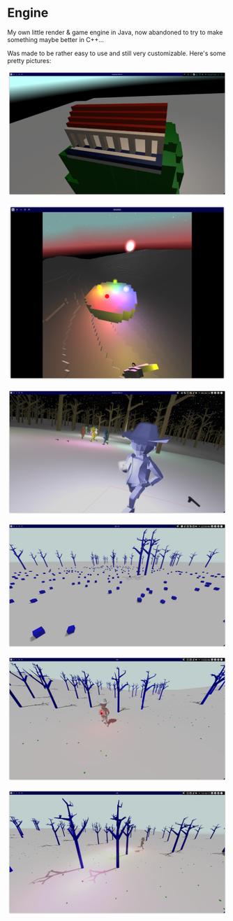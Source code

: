 # Engine
My own little render &amp; game engine in Java, now abandoned to try to make something maybe better in C++...

Was made to be rather easy to use and still very customizable. Here's some pretty pictures:

![alt text](https://github.com/Zamundaaa/Engine/blob/master/pictures/Screenshot_20181218_194800.png)

![alt text](https://github.com/Zamundaaa/Engine/blob/master/pictures/Screenshot_20190112_011644.png)

![alt text](https://github.com/Zamundaaa/Engine/blob/master/pictures/Screenshot_20190316_002615.png)

![alt text](https://github.com/Zamundaaa/Engine/blob/master/pictures/Screenshot_20190324_225046.png)

![alt text](https://github.com/Zamundaaa/Engine/blob/master/pictures/Screenshot_20190330_130246.png)

![alt text](https://github.com/Zamundaaa/Engine/blob/master/pictures/Screenshot_20190330_131618.png)

